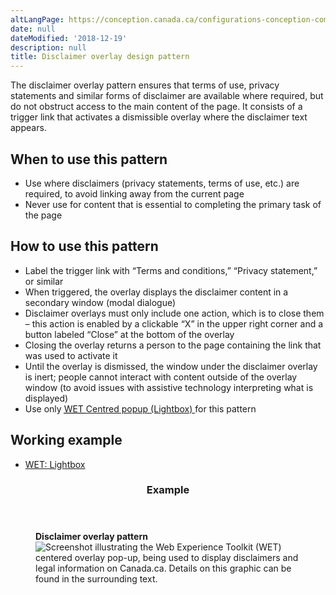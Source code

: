 ```yaml
---
altLangPage: https://conception.canada.ca/configurations-conception-communes/couche-avertissement.html
date: null
dateModified: '2018-12-19'
description: null
title: Disclaimer overlay design pattern
---
```



<div>
 
 <section>
  <p>
   The disclaimer overlay pattern ensures that terms of use, privacy statements and similar forms of disclaimer are available where required, but do not obstruct access to the main content of the page. It consists of a trigger link that activates a dismissible overlay where the disclaimer text appears.
  </p>
  <section>
   <h2>
    When to use this pattern
   </h2>
   <ul>
    <li>
     Use where disclaimers (privacy statements, terms of use, etc.) are required, to avoid linking away from the current page
    </li>
    <li>
     Never use for content that is essential to completing the primary task of the page
    </li>
   </ul>
  </section>
  <section>
   <h2>
    How to use this pattern
   </h2>
   <ul>
    <li>
     Label the trigger link with “Terms and conditions,” “Privacy statement,” or similar
    </li>
    <li>
     When triggered, the overlay displays the disclaimer content in a secondary window (modal dialogue)
    </li>
    <li>
     Disclaimer overlays must only include one action, which is to close them – this action is enabled by a clickable “X” in the upper right corner and a button labeled “Close” at the bottom of the overlay
    </li>
    <li>
     Closing the overlay returns a person to the page containing the link that was used to activate it
    </li>
    <li>
     Until the overlay is dismissed, the window under the disclaimer overlay is inert; people cannot interact with content outside of the overlay window (to avoid issues with assistive technology interpreting what is displayed)
    </li>
    <li>
     Use only
     <a href="http://wet-boew.github.io/wet-boew/demos/overlay/overlay-en.html">
      <abbr title="Web Experience Toolkit">
       WET
      </abbr>
      Centred popup (Lightbox)
     </a>
     for this pattern
    </li>
   </ul>
  </section>
  <section>
   <h2>
    Working example
   </h2>
   <ul>
    <li>
     <a href="http://wet-boew.github.io/themes-dist/GCWeb/demos/lightbox/lightbox-en.html">
      WET: Lightbox
     </a>
    </li>
   </ul>
  </section>
  <section class="panel panel-primary">
   <header class="panel-heading">
    <h3 class="panel-title">
     Example
    </h3>
   </header>
   <div class="panel-body">
    <figure class="mrgn-bttm-sm">
     <figcaption class="text-center">
      <b>
       Disclaimer overlay pattern
      </b>
     </figcaption>
     <img alt="Screenshot illustrating the Web Experience Toolkit (WET) centered overlay pop-up, being used to display disclaimers and legal information on Canada.ca. Details on this graphic can be found in the surrounding text." class="img-responsive center-block" src="https://www.canada.ca/content/dam/tbs-sct/images/government-communications/canada-content-style-guide/disclaimer-overlay-pattern-eng.jpg"/>
    </figure>
   </div>
  </section>
 </section>
</div>




